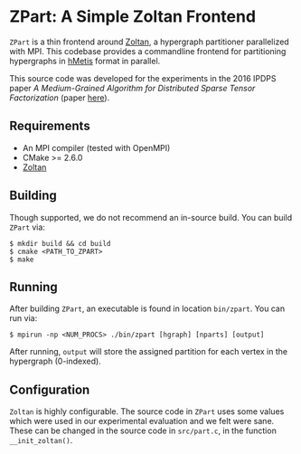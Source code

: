 ZPart: A Simple Zoltan Frontend
===============================
`ZPart` is a thin frontend around [Zoltan](http://www.cs.sandia.gov/Zoltan/), a
hypergraph partitioner parallelized with MPI. This codebase provides a
commandline frontend for partitioning hypergraphs in
[hMetis](http://glaros.dtc.umn.edu/gkhome/metis/hmetis/overview) format in
parallel.

This source code was developed for the experiments in the 2016 IPDPS paper *A
Medium-Grained Algorithm for Distributed Sparse Tensor Factorization* (paper
[here](http://shaden.io/pub-files/smith2016medium.pdf)).


Requirements
------------
  * An MPI compiler (tested with OpenMPI)
  * CMake >= 2.6.0
  * [Zoltan](http://www.cs.sandia.gov/Zoltan/)

Building
--------
Though supported, we do not recommend an in-source build. You can build `ZPart`
via:

    $ mkdir build && cd build
    $ cmake <PATH_TO_ZPART>
    $ make

Running
-------
After building `ZPart`, an executable is found in location `bin/zpart`. You
can run via:

    $ mpirun -np <NUM_PROCS> ./bin/zpart [hgraph] [nparts] [output]

After running, `output` will store the assigned partition for each vertex in
the hypergraph (0-indexed).


Configuration
-------------
`Zoltan` is highly configurable. The source code in `ZPart` uses some values
which were used in our experimental evaluation and we felt were sane.  These
can be changed in the source code in `src/part.c`, in the function
`__init_zoltan()`.
